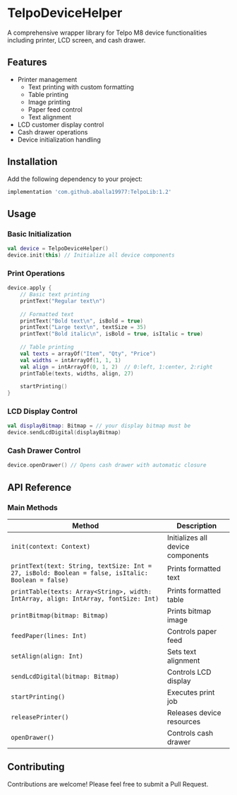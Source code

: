 # TelpoDeviceHelper

A comprehensive wrapper library for Telpo M8 device functionalities including printer, LCD screen, and cash drawer.

## Features

- Printer management
  - Text printing with custom formatting
  - Table printing
  - Image printing
  - Paper feed control
  - Text alignment
- LCD customer display control
- Cash drawer operations
- Device initialization handling

## Installation

Add the following dependency to your project:

```gradle
implementation 'com.github.aballa19977:TelpoLib:1.2'
```

## Usage

### Basic Initialization
```kotlin
val device = TelpoDeviceHelper()
device.init(this) // Initialize all device components
```

### Print Operations
```kotlin
device.apply {
    // Basic text printing
    printText("Regular text\n")
    
    // Formatted text
    printText("Bold text\n", isBold = true)
    printText("Large text\n", textSize = 35)
    printText("Bold italic\n", isBold = true, isItalic = true)
    
    // Table printing
    val texts = arrayOf("Item", "Qty", "Price")
    val widths = intArrayOf(1, 1, 1)
    val align = intArrayOf(0, 1, 2)  // 0:left, 1:center, 2:right
    printTable(texts, widths, align, 27)
    
    startPrinting()
}
```

### LCD Display Control
```kotlin
val displayBitmap: Bitmap = // your display bitmap must be
device.sendLcdDigital(displayBitmap)
```

### Cash Drawer Control
```kotlin
device.openDrawer() // Opens cash drawer with automatic closure
```

## API Reference

### Main Methods

| Method | Description |
|--------|-------------|
| `init(context: Context)` | Initializes all device components |
| `printText(text: String, textSize: Int = 27, isBold: Boolean = false, isItalic: Boolean = false)` | Prints formatted text |
| `printTable(texts: Array<String>, width: IntArray, align: IntArray, fontSize: Int)` | Prints formatted table |
| `printBitmap(bitmap: Bitmap)` | Prints bitmap image |
| `feedPaper(lines: Int)` | Controls paper feed |
| `setAlign(align: Int)` | Sets text alignment |
| `sendLcdDigital(bitmap: Bitmap)` | Controls LCD display |
| `startPrinting()` | Executes print job |
| `releasePrinter()` | Releases device resources |
| `openDrawer()` | Controls cash drawer |


## Contributing

Contributions are welcome! Please feel free to submit a Pull Request.
